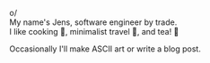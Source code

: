 o/  
My name's Jens, software engineer by trade.  
I like cooking 🍳, minimalist travel 💼, and tea! 🍵

Occasionally I'll make ASCII art or write a blog post.
